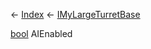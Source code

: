 ← [Index](Api-Index) ← [IMyLargeTurretBase](Sandbox.ModAPI.Ingame.IMyLargeTurretBase)

[bool](System.Boolean) AIEnabled